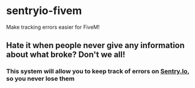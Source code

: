 # sentryio-fivem
Make tracking errors easier for FiveM!

## Hate it when people never give any information about what broke? Don't we all!
### This system will allow you to keep track of errors on [Sentry.Io](https://sentry.io/), so you never lose them
